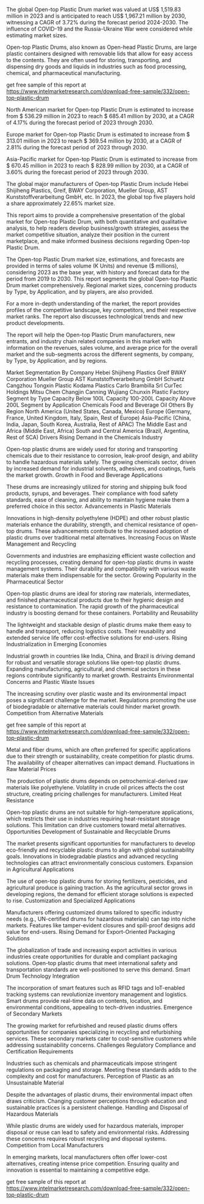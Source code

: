 The global Open-top Plastic Drum market was valued at US$ 1,519.83 million in 2023 and is anticipated to reach US$ 1,967.21 million by 2030, witnessing a CAGR of 3.72% during the forecast period 2024-2030. The influence of COVID-19 and the Russia-Ukraine War were considered while estimating market sizes.

Open-top Plastic Drums, also known as Open-head Plastic Drums, are large plastic containers designed with removable lids that allow for easy access to the contents. They are often used for storing, transporting, and dispensing dry goods and liquids in industries such as food processing, chemical, and pharmaceutical manufacturing.

get free sample of this report at https://www.intelmarketresearch.com/download-free-sample/332/open-top-plastic-drum

North American market for Open-top Plastic Drum is estimated to increase from $ 536.29 million in 2023 to reach $ 685.41 million by 2030, at a CAGR of 4.17% during the forecast period of 2023 through 2030.

Europe market for Open-top Plastic Drum is estimated to increase from $ 313.01 million in 2023 to reach $ 369.54 million by 2030, at a CAGR of 2.81% during the forecast period of 2023 through 2030.

Asia-Pacific market for Open-top Plastic Drum is estimated to increase from $ 670.45 million in 2023 to reach $ 828.99 million by 2030, at a CAGR of 3.60% during the forecast period of 2023 through 2030.

The global major manufacturers of Open-top Plastic Drum include Hebei Shijiheng Plastics, Greif, BWAY Corporation, Mueller Group, AST Kunststoffverarbeitung GmbH, etc. In 2023, the global top five players hold a share approximately 22.65% market size.

This report aims to provide a comprehensive presentation of the global market for Open-top Plastic Drum, with both quantitative and qualitative analysis, to help readers develop business/growth strategies, assess the market competitive situation, analyze their position in the current marketplace, and make informed business decisions regarding Open-top Plastic Drum.

The Open-top Plastic Drum market size, estimations, and forecasts are provided in terms of sales volume (K Units) and revenue ($ millions), considering 2023 as the base year, with history and forecast data for the period from 2019 to 2030. This report segments the global Open-top Plastic Drum market comprehensively. Regional market sizes, concerning products by Type, by Application, and by players, are also provided.

For a more in-depth understanding of the market, the report provides profiles of the competitive landscape, key competitors, and their respective market ranks. The report also discusses technological trends and new product developments.

The report will help the Open-top Plastic Drum manufacturers, new entrants, and industry chain related companies in this market with information on the revenues, sales volume, and average price for the overall market and the sub-segments across the different segments, by company, by Type, by Application, and by regions.

Market Segmentation By Company
Hebei Shijiheng Plastics
Greif
BWAY Corporation
Mueller Group
AST Kunststoffverarbeitung GmbH
Schuetz
Cangzhou Tongxin Plastic
Kodama Plastics
Carlo Brambilla Srl
CurTec Holdings
Mitsu Chem
Changjin Canning
Wujiang Chunxin Plastic Factory
Segment by Type
Capacity Below 100L
Capacity 100-200L
Capacity Above 200L
Segment by Application
Chemicals
Food and Beverage
Oil
Others
By Region
North America (United States, Canada, Mexico)
Europe (Germany, France, United Kingdom, Italy, Spain, Rest of Europe)
Asia-Pacific (China, India, Japan, South Korea, Australia, Rest of APAC)
The Middle East and Africa (Middle East, Africa)
South and Central America (Brazil, Argentina, Rest of SCA)
Drivers
Rising Demand in the Chemicals Industry

Open-top plastic drums are widely used for storing and transporting chemicals due to their resistance to corrosion, leak-proof design, and ability to handle hazardous materials safely.
The growing chemicals sector, driven by increased demand for industrial solvents, adhesives, and coatings, fuels the market growth.
Growth in Food and Beverage Applications

These drums are increasingly utilized for storing and shipping bulk food products, syrups, and beverages.
Their compliance with food safety standards, ease of cleaning, and ability to maintain hygiene make them a preferred choice in this sector.
Advancements in Plastic Materials

Innovations in high-density polyethylene (HDPE) and other robust plastic materials enhance the durability, strength, and chemical resistance of open-top drums.
These advancements contribute to the increased adoption of plastic drums over traditional metal alternatives.
Increasing Focus on Waste Management and Recycling

Governments and industries are emphasizing efficient waste collection and recycling processes, creating demand for open-top plastic drums in waste management systems.
Their durability and compatibility with various waste materials make them indispensable for the sector.
Growing Popularity in the Pharmaceutical Sector

Open-top plastic drums are ideal for storing raw materials, intermediates, and finished pharmaceutical products due to their hygienic design and resistance to contamination.
The rapid growth of the pharmaceutical industry is boosting demand for these containers.
Portability and Reusability

The lightweight and stackable design of plastic drums make them easy to handle and transport, reducing logistics costs.
Their reusability and extended service life offer cost-effective solutions for end-users.
Rising Industrialization in Emerging Economies

Industrial growth in countries like India, China, and Brazil is driving demand for robust and versatile storage solutions like open-top plastic drums.
Expanding manufacturing, agricultural, and chemical sectors in these regions contribute significantly to market growth.
Restraints
Environmental Concerns and Plastic Waste Issues

The increasing scrutiny over plastic waste and its environmental impact poses a significant challenge for the market.
Regulations promoting the use of biodegradable or alternative materials could hinder market growth.
Competition from Alternative Materials

get free sample of this report at https://www.intelmarketresearch.com/download-free-sample/332/open-top-plastic-drum

Metal and fiber drums, which are often preferred for specific applications due to their strength or sustainability, create competition for plastic drums.
The availability of cheaper alternatives can impact demand.
Fluctuations in Raw Material Prices

The production of plastic drums depends on petrochemical-derived raw materials like polyethylene.
Volatility in crude oil prices affects the cost structure, creating pricing challenges for manufacturers.
Limited Heat Resistance

Open-top plastic drums are not suitable for high-temperature applications, which restricts their use in industries requiring heat-resistant storage solutions.
This limitation can drive customers toward metal alternatives.
Opportunities
Development of Sustainable and Recyclable Drums

The market presents significant opportunities for manufacturers to develop eco-friendly and recyclable plastic drums to align with global sustainability goals.
Innovations in biodegradable plastics and advanced recycling technologies can attract environmentally conscious customers.
Expansion in Agricultural Applications

The use of open-top plastic drums for storing fertilizers, pesticides, and agricultural produce is gaining traction.
As the agricultural sector grows in developing regions, the demand for efficient storage solutions is expected to rise.
Customization and Specialized Applications

Manufacturers offering customized drums tailored to specific industry needs (e.g., UN-certified drums for hazardous materials) can tap into niche markets.
Features like tamper-evident closures and spill-proof designs add value for end-users.
Rising Demand for Export-Oriented Packaging Solutions

The globalization of trade and increasing export activities in various industries create opportunities for durable and compliant packaging solutions.
Open-top plastic drums that meet international safety and transportation standards are well-positioned to serve this demand.
Smart Drum Technology Integration

The incorporation of smart features such as RFID tags and IoT-enabled tracking systems can revolutionize inventory management and logistics.
Smart drums provide real-time data on contents, location, and environmental conditions, appealing to tech-driven industries.
Emergence of Secondary Markets

The growing market for refurbished and reused plastic drums offers opportunities for companies specializing in recycling and refurbishing services.
These secondary markets cater to cost-sensitive customers while addressing sustainability concerns.
Challenges
Regulatory Compliance and Certification Requirements

Industries such as chemicals and pharmaceuticals impose stringent regulations on packaging and storage.
Meeting these standards adds to the complexity and cost for manufacturers.
Perception of Plastic as an Unsustainable Material

Despite the advantages of plastic drums, their environmental impact often draws criticism.
Changing customer perceptions through education and sustainable practices is a persistent challenge.
Handling and Disposal of Hazardous Materials

While plastic drums are widely used for hazardous materials, improper disposal or reuse can lead to safety and environmental risks.
Addressing these concerns requires robust recycling and disposal systems.
Competition from Local Manufacturers

In emerging markets, local manufacturers often offer lower-cost alternatives, creating intense price competition.
Ensuring quality and innovation is essential to maintaining a competitive edge.

get free sample of this report at https://www.intelmarketresearch.com/download-free-sample/332/open-top-plastic-drum
